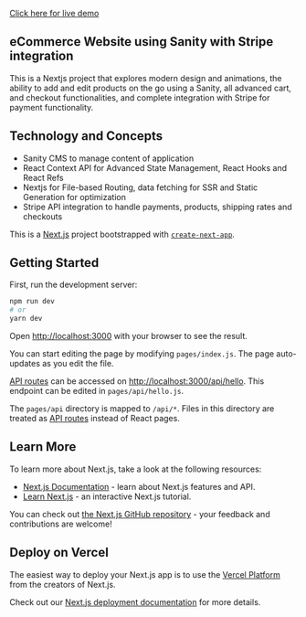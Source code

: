 <p>
  <a target="_blank" rel="noopener noreferrer" href="https://ecommerce-kp4gzm93q-blakebdavies.vercel.app/">Click here for live demo</a>
</p>                                                                                              
 <h2>eCommerce Website using Sanity with Stripe integration</h2>
 <p> This is a Nextjs project that explores modern design and animations, the ability to add and edit products on the go using a Sanity, all advanced cart, and checkout functionalities, and complete integration with Stripe for payment functionality.</p>
 <h2> Technology and Concepts</h2>
 <ul>
  <li>Sanity CMS to manage content of application</li>
  <li>React Context API for Advanced State Management, React Hooks and React Refs</li>
  <li>Nextjs for File-based Routing, data fetching for SSR and Static Generation for optimization</li>
  <li>Stripe API integration to handle payments, products, shipping rates and checkouts</li>
  </ul>

This is a [Next.js](https://nextjs.org/) project bootstrapped with [`create-next-app`](https://github.com/vercel/next.js/tree/canary/packages/create-next-app).

## Getting Started

First, run the development server:

```bash
npm run dev
# or
yarn dev
```

Open [http://localhost:3000](http://localhost:3000) with your browser to see the result.

You can start editing the page by modifying `pages/index.js`. The page auto-updates as you edit the file.

[API routes](https://nextjs.org/docs/api-routes/introduction) can be accessed on [http://localhost:3000/api/hello](http://localhost:3000/api/hello). This endpoint can be edited in `pages/api/hello.js`.

The `pages/api` directory is mapped to `/api/*`. Files in this directory are treated as [API routes](https://nextjs.org/docs/api-routes/introduction) instead of React pages.

## Learn More

To learn more about Next.js, take a look at the following resources:

- [Next.js Documentation](https://nextjs.org/docs) - learn about Next.js features and API.
- [Learn Next.js](https://nextjs.org/learn) - an interactive Next.js tutorial.

You can check out [the Next.js GitHub repository](https://github.com/vercel/next.js/) - your feedback and contributions are welcome!

## Deploy on Vercel

The easiest way to deploy your Next.js app is to use the [Vercel Platform](https://vercel.com/new?utm_medium=default-template&filter=next.js&utm_source=create-next-app&utm_campaign=create-next-app-readme) from the creators of Next.js.

Check out our [Next.js deployment documentation](https://nextjs.org/docs/deployment) for more details.

